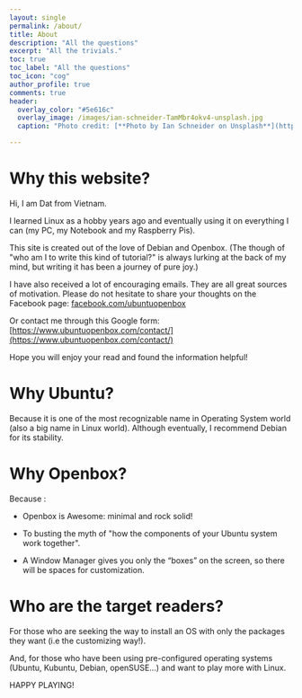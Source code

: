 ```yaml
---
layout: single
permalink: /about/
title: About
description: "All the questions"
excerpt: "All the trivials."
toc: true
toc_label: "All the questions"
toc_icon: "cog"
author_profile: true
comments: true
header:
  overlay_color: "#5e616c"
  overlay_image: /images/ian-schneider-TamMbr4okv4-unsplash.jpg
  caption: "Photo credit: [**Photo by Ian Schneider on Unsplash**](https://unsplash.com/photos/TamMbr4okv4)"

---
```


# Why this website?

Hi, I am Dat from Vietnam.

I learned Linux as a hobby years ago and eventually using it on everything I can (my PC, my Notebook and my Raspberry Pis).

This site is created out of the love of Debian and Openbox. (The though of "who am I to write this kind of tutorial?" is always lurking at the back of my mind, but writing it has been a journey of pure joy.)

I have also received a lot of encouraging emails. They are all great sources of motivation. Please do not hesitate to share your thoughts on the Facebook page: [facebook.com/ubuntuopenbox](https://www.facebook.com/ubuntuopenbox)

Or contact me through this Google form: [https://www.ubuntuopenbox.com/contact/](https://www.ubuntuopenbox.com/contact/)

Hope you will enjoy your read and found the information helpful!

# Why Ubuntu?

Because it is one of the most recognizable name in Operating System world (also a big name in Linux world). Although eventually, I recommend Debian for its stability.

# Why Openbox?

Because
:
 * Openbox is Awesome: minimal and rock solid!

 * To busting the myth of "how the components of your Ubuntu system work together".

 * A Window Manager gives you only the “boxes” on the screen, so there will be spaces for customization.

# Who are the target readers?

For those who are seeking the way to install an OS with only the packages they want (i.e the customizing way!).

And, for those who have been using pre-configured operating systems (Ubuntu, Kubuntu, Debian, openSUSE...) and want to play more with Linux.

HAPPY PLAYING!
